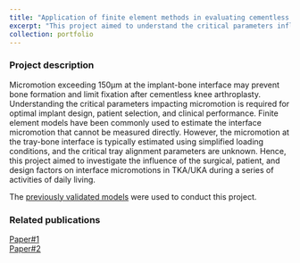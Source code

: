 ```yaml
---
title: "Application of finite element methods in evaluating cementless implant stability after knee arthroplasty"
excerpt: "This project aimed to understand the critical parameters influencing cementless implant micromotion after knee arthroplasty<br/><img src='/images/project-3/cover.png'>"
collection: portfolio
---
```

### Project description
Micromotion exceeding 150µm at the implant-bone interface may prevent bone formation and limit fixation after cementless knee arthroplasty. Understanding the critical parameters impacting micromotion is required for optimal implant design, patient selection, and clinical performance. Finite element models have been commonly used to estimate the interface micromotion that cannot be measured directly. However, the micromotion at the tray-bone interface is typically estimated using simplified loading conditions, and the critical tray alignment parameters are unknown. Hence, this project aimed to investigate the influence of the surgical, patient, and design factors on interface micromotions in TKA/UKA during a series of activities of daily living.

The [previously validated models](https://yanghuizhou1122.github.io//portfolio/portfolio-1-model-validation/) were used to conduct this project. 

### Related publications
[Paper#1](https://yanghuizhou1122.github.io/files/paper3.pdf)<br>[Paper#2](https://yanghuizhou1122.github.io/files/paper4.pdf)
